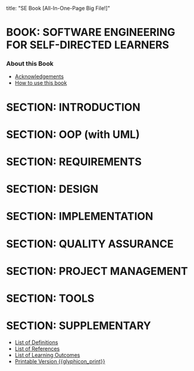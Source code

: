 <frontmatter>
title: "SE Book [All-In-One-Page Big File!]"
</frontmatter>

<link rel="stylesheet" href="{{baseUrl}}/css/textbook.css">

<div class="website-content">

# BOOK: SOFTWARE ENGINEERING FOR SELF-DIRECTED LEARNERS

### About this Book

* [Acknowledgements](about/acknowledgements.html)
* [How to use this book](about/usage.html)


<include src="toc.md" />


# SECTION: INTRODUCTION

<include src="../softwareEngineering/chapter.md" boilerplate />


# SECTION: OOP (with UML)

<include src="../oopDesign/chapter.md" boilerplate />

<include src="../oopImplementation/chapter.md" boilerplate />


# SECTION: REQUIREMENTS

<include src="../requirements/chapter.md" boilerplate />

<include src="../gatheringRequirements/chapter.md" boilerplate />

<include src="../specifyingRequirements/chapter.md" boilerplate />


# SECTION: DESIGN

<include src="../design/chapter.md" boilerplate />

<include src="../designFundamentals/chapter.md" boilerplate />

<include src="../modeling/chapter.md" boilerplate />

<include src="../architecture/embedContainer-inParent.md" boilerplate />

<include src="../designPatterns/chapter.md" boilerplate />

<include src="../designApproaches/chapter.md" boilerplate />


# SECTION: IMPLEMENTATION

<include src="../ides/chapter.md" boilerplate />

<include src="../codeQuality/chapter.md" boilerplate />

<include src="../refactoring/chapter.md" boilerplate />

<include src="../documentation/chapter.md" boilerplate />

<include src="../errorHandling/chapter.md" boilerplate />

<include src="../integration/chapter.md" boilerplate />

<include src="../reuse/chapter.md" boilerplate />


# SECTION: QUALITY ASSURANCE

<include src="../qualityAssurance/chapter.md" boilerplate />

<include src="../testing/chapter.md" boilerplate />

<include src="../testCaseDesign/chapter.md" boilerplate />


# SECTION: PROJECT MANAGEMENT

<include src="../revisionControl/chapter.md" boilerplate />

<include src="../projectPlanning/chapter.md" boilerplate />

<include src="../teamwork/chapter.md" boilerplate />

<include src="../processModels/chapter.md" boilerplate />


# SECTION: TOOLS

<include src="../uml/chapter.md" boilerplate />

<include src="../intellij/chapter.md" boilerplate />

<include src="../gitAndGithub/chapter.md" boilerplate />

<include src="../javaTools/chapter.md" boilerplate />

<include src="../junit/chapter.md" boilerplate />


# SECTION: SUPPLEMENTARY

<include src="../principles/chapter.md" boilerplate />

<!-- TODO: add review -->

* [List of Definitions](common/definitions.html)
* [List of References](common/references.html)
* [List of Learning Outcomes](common/outcomes.html)
* [Printable Version {{glyphicon_print}}](common/print.html)

</div>
